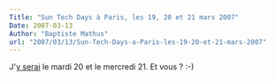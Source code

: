 ```yaml
---
Title: "Sun Tech Days à Paris, les 19, 20 et 21 mars 2007"
Date: 2007-03-13
Author: "Baptiste Mathus"
url: "2007/03/13/Sun-Tech-Days-a-Paris-les-19-20-et-21-mars-2007"
---
```




J'[y
serai](http://fr.sun.com/sunnews/events/2007/mar/techdays/index.jsp) le
mardi 20 et le mercredi 21. Et vous ? :-)

